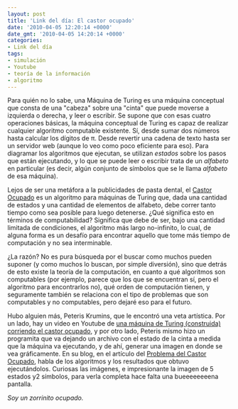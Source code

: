 ```yaml
---
layout: post
title: 'Link del día: El castor ocupado'
date: '2010-04-05 12:20:14 +0000'
date_gmt: '2010-04-05 14:20:14 +0000'
categories:
- Link del día
tags:
- simulación
- Youtube
- teoría de la información
- algoritmo
---
```


Para quién no lo sabe, una Máquina de Turing es una máquina conceptual que consta de una "cabeza" sobre una "cinta" que puede moverse a izquierda o derecha, y leer o escribir. Se supone que con esas cuatro operaciones básicas, la máquina conceptual de Turing es capaz de realizar cualquier algoritmo computable existente. Sí, desde sumar dos números hasta calcular los dígitos de &pi;. Desde revertir una cadena de texto hasta ser un servidor web (aunque lo veo como poco eficiente para eso). Para diagramar los algoritmos que ejecutan, se utilizan _estados_ sobre los pasos que están ejecutando, y lo que se puede leer o escribir trata de un _alfabeto_ en particular (es decir, algún conjunto de símbolos que se le llama _alfabeto_ de esa máquina).

Lejos de ser una metáfora a la publicidades de pasta dental, el [Castor Ocupado](http://en.wikipedia.org/wiki/Busy_beaver) es un algoritmo para máquinas de Turing que, dada una cantidad de estados y una cantidad de elementos de alfabeto, debe correr tanto tiempo como sea posible para luego detenerse.  ¿Qué significa esto en términos de computabilidad? Significa que debe de ser, bajo una cantidad limitada de condiciones, el algoritmo más largo no-infinito, lo cual, de alguna forma es un desafío para encontrar aquello que tome más tiempo de computación y no sea interminable.

 ¿La razón? No es pura búsqueda por el buscar como muchos pueden suponer (y como muchos lo buscan, por simple diversión), sino que detrás de esto existe la teoría de la computación, en cuanto a qué algoritmos son computables (por ejemplo, parece que los que se encuentran sí, pero el algoritmo para encontrarlos no), qué orden de computación tienen, y seguramente también se relaciona con el tipo de problemas que son computables y no computables, pero dejaré eso para el futuro.

Hubo alguien más, Peteris Krumins, que le encontró una veta artística. Por un lado, hay un video en Youtube de [una máquina de Turing (construida) corriendo el castor ocupado](http://www.youtube.com/watch?v=2PjU6DJyBpw), y por otro lado, Peteris mismo hizo un programita que va dejando un archivo con el estado de la cinta a medida que la máquina va ejecutando, y de ahí, generar una imagen en donde se vea gráficamente. En su blog, en el artículo del [Problema del Castor Ocupado](http://www.catonmat.net/blog/busy-beaver/),  habla de los algoritmos y los resultados que obtuvo ejecutándolos. Curiosas las imágenes, e impresionante la imagen de 5 estados y2 símbolos, para verla completa hace falta una bueeeeeeeena pantalla.

_Soy un zorrinito ocupado._
